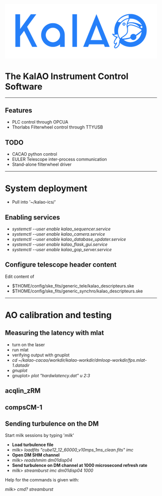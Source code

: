 ![KalAO](doc/logo/KalAO_def_200623.png?raw=true "Title")

The KalAO Instrument Control Software
============


---

## Features
- PLC control through OPCUA
- Thorlabs Filterwheel control through TTYUSB

## TODO
- CACAO python control
- EULER Telescope inter-process communication
- Stand-alone filterwheel driver

---
# System deployment
- Pull into '~/kalao-ics/'


## Enabling services
- _systemctl --user enable kalao_sequencer.service_
- _systemctl --user enable kalao_camera.service_
- _systemctl --user enable kalao_database_updater.service_
- _systemctl --user enable kalao_flask_gui.service_
- _systemctl --user enable kalao_gop_server.service_

## Configure telescope header content

Edit content of
- $THOME/config/ske_fits/generic_tele/kalao_descripteurs.ske
- $THOME/config/ske_fits/generic_synchro/kalao_descripteurs.ske

---
# AO calibration and testing

## Measuring the latency with mlat

- turn on the laser
- run mlat
- verifying output with gnuplot
- _cd ~/kalao-cacao/workdir/kalao-workdir/dmloop-workdir/fps.mlat-1.datadir_
- _gnuplot_
- gnuplot> _plot  "hardwlatency.dat" u 2:3_

## acqlin_zRM
## compsCM-1

## Sending turbulence on the DM

Start milk sessions by typing '_milk_'


- **Load turbulence file**
- milk> _loadfits "cube12_12_60000_v10mps_1ms_clean.fits" imc_
- **Open DM SHM channel**
- milk> _readshmim dm01disp04_
- **Send turbulence on DM channel at 1000 microsecond refresh rate**
- milk> _streamburst imc dm01disp04 1000_

Help for the commands is given with:

_milk> cmd? streamburst_

